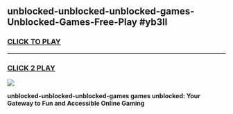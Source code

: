 
## unblocked-unblocked-unblocked-games-Unblocked-Games-Free-Play #yb3ll
<h3>
<a href="https://us.freeplayer.one?title=unblocked-unblocked-unblocked-games&ref=9M">CLICK TO PLAY</a></h3>
<hr>

<h3>
<a href="https://us.freeplayer.one?title=unblocked-unblocked-unblocked-games&ref=9M">CLICK 2 PLAY</a>
  
</h3>

<a href="https://us.freeplayer.one?title=unblocked-unblocked-unblocked-games&ref=9M"><img src="https://clearcache.store/games.png"></a>


**unblocked-unblocked-unblocked-games games unblocked: Your Gateway to Fun and Accessible Online Gaming**

